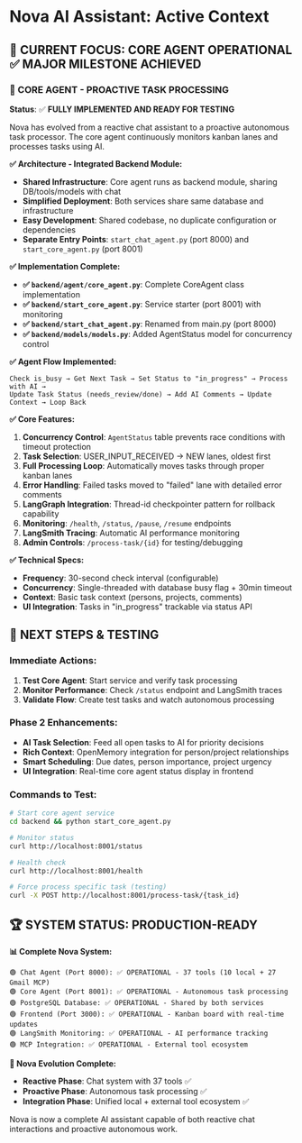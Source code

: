 # Nova AI Assistant: Active Context

## 🎯 **CURRENT FOCUS: CORE AGENT OPERATIONAL** ✅ **MAJOR MILESTONE ACHIEVED**

### **🚀 CORE AGENT - PROACTIVE TASK PROCESSING** 

**Status**: ✅ **FULLY IMPLEMENTED AND READY FOR TESTING**

Nova has evolved from a reactive chat assistant to a proactive autonomous task processor. The core agent continuously monitors kanban lanes and processes tasks using AI.

**✅ Architecture - Integrated Backend Module:**
- **Shared Infrastructure**: Core agent runs as backend module, sharing DB/tools/models with chat
- **Simplified Deployment**: Both services share same database and infrastructure  
- **Easy Development**: Shared codebase, no duplicate configuration or dependencies
- **Separate Entry Points**: `start_chat_agent.py` (port 8000) and `start_core_agent.py` (port 8001)

**✅ Implementation Complete:**
- **✅ `backend/agent/core_agent.py`**: Complete CoreAgent class implementation
- **✅ `backend/start_core_agent.py`**: Service starter (port 8001) with monitoring
- **✅ `backend/start_chat_agent.py`**: Renamed from main.py (port 8000)
- **✅ `backend/models/models.py`**: Added AgentStatus model for concurrency control

**✅ Agent Flow Implemented:**
```
Check is_busy → Get Next Task → Set Status to "in_progress" → Process with AI → 
Update Task Status (needs_review/done) → Add AI Comments → Update Context → Loop Back
```

**✅ Core Features:**
1. **Concurrency Control**: `AgentStatus` table prevents race conditions with timeout protection
2. **Task Selection**: USER_INPUT_RECEIVED → NEW lanes, oldest first 
3. **Full Processing Loop**: Automatically moves tasks through proper kanban lanes
4. **Error Handling**: Failed tasks moved to "failed" lane with detailed error comments
5. **LangGraph Integration**: Thread-id checkpointer pattern for rollback capability
6. **Monitoring**: `/health`, `/status`, `/pause`, `/resume` endpoints
7. **LangSmith Tracing**: Automatic AI performance monitoring
8. **Admin Controls**: `/process-task/{id}` for testing/debugging

**✅ Technical Specs:**
- **Frequency**: 30-second check interval (configurable)
- **Concurrency**: Single-threaded with database busy flag + 30min timeout
- **Context**: Basic task context (persons, projects, comments) 
- **UI Integration**: Tasks in "in_progress" trackable via status API

## 🎯 **NEXT STEPS & TESTING**

### **Immediate Actions:**
1. **Test Core Agent**: Start service and verify task processing
2. **Monitor Performance**: Check `/status` endpoint and LangSmith traces
3. **Validate Flow**: Create test tasks and watch autonomous processing

### **Phase 2 Enhancements:**
- **AI Task Selection**: Feed all open tasks to AI for priority decisions
- **Rich Context**: OpenMemory integration for person/project relationships  
- **Smart Scheduling**: Due dates, person importance, project urgency
- **UI Integration**: Real-time core agent status display in frontend

### **Commands to Test:**
```bash
# Start core agent service
cd backend && python start_core_agent.py

# Monitor status
curl http://localhost:8001/status

# Health check  
curl http://localhost:8001/health

# Force process specific task (testing)
curl -X POST http://localhost:8001/process-task/{task_id}
```

## 🏆 **SYSTEM STATUS: PRODUCTION-READY**

**📊 Complete Nova System:**
```
🟢 Chat Agent (Port 8000): ✅ OPERATIONAL - 37 tools (10 local + 27 Gmail MCP)
🟢 Core Agent (Port 8001): ✅ OPERATIONAL - Autonomous task processing  
🟢 PostgreSQL Database: ✅ OPERATIONAL - Shared by both services
🟢 Frontend (Port 3000): ✅ OPERATIONAL - Kanban board with real-time updates
🟢 LangSmith Monitoring: ✅ OPERATIONAL - AI performance tracking
🟢 MCP Integration: ✅ OPERATIONAL - External tool ecosystem
```

**🎉 Nova Evolution Complete:**
- **Reactive Phase**: Chat system with 37 tools ✅
- **Proactive Phase**: Autonomous task processing ✅
- **Integration Phase**: Unified local + external tool ecosystem ✅

Nova is now a complete AI assistant capable of both reactive chat interactions and proactive autonomous work.
